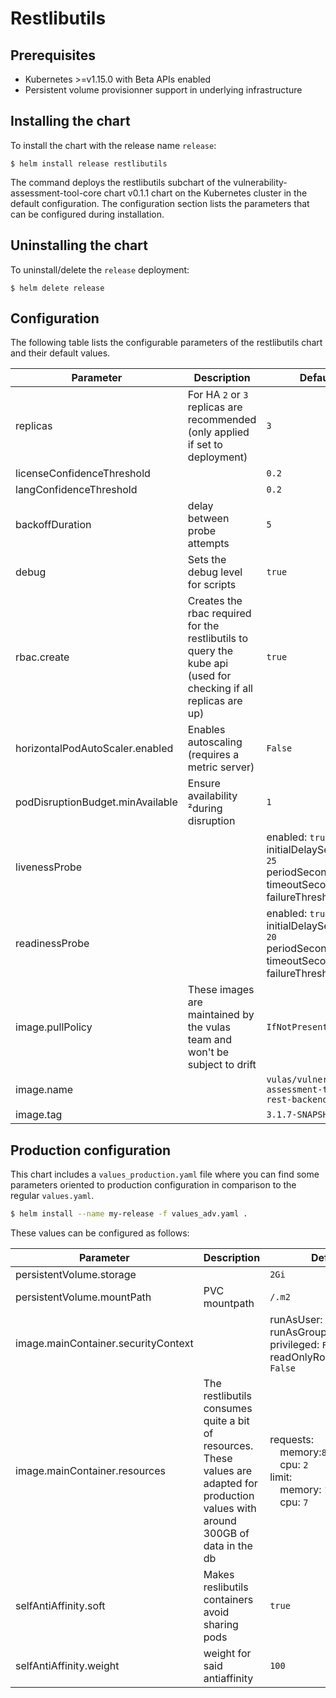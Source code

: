 # Restlibutils

## Prerequisites
-   Kubernetes >=v1.15.0 with Beta APIs enabled
-   Persistent volume provisionner support in underlying infrastructure

## Installing the chart
To install the chart with the release name `release`:
```console
$ helm install release restlibutils
```

The command deploys the restlibutils subchart of the vulnerability-assessment-tool-core chart v0.1.1 chart
on the Kubernetes cluster in the default configuration. The configuration section lists
the parameters that can be configured during installation.

## Uninstalling the chart
To uninstall/delete the `release` deployment:
```console
$ helm delete release
```

## Configuration
The following table lists the configurable parameters of the restlibutils chart and their default values.


| Parameter | Description | Default |
| --- | --- | --- |
| replicas | For HA `2` or `3` replicas are recommended (only applied if set to deployment) | `3` |
| licenseConfidenceThreshold |  | `0.2` |
| langConfidenceThreshold |  | `0.2` |
| backoffDuration | delay between probe attempts | `5` |
| debug | Sets the debug level for scripts | `true` |
| rbac.create | Creates the rbac required for the restlibutils to query the kube api (used for checking if all replicas are up) | `true` |
| horizontalPodAutoScaler.enabled | Enables autoscaling (requires a metric server) | `False` |
| podDisruptionBudget.minAvailable | Ensure availability ²during disruption | `1` |
| livenessProbe | | enabled: `true`<br>initialDelaySeconds: `25`<br>periodSeconds: `30`<br>timeoutSeconds: `5`<br>failureThreshold: `5` |
| readinessProbe | | enabled: `true`<br>initialDelaySeconds: `20`<br>periodSeconds: `30`<br>timeoutSeconds: `5`<br>failureThreshold: `5` |
| image.pullPolicy | These images are maintained by the vulas team and won't be subject to drift | `IfNotPresent` |
| image.name |  | `vulas/vulnerability-assessment-tool-rest-backend` |
| image.tag | | `3.1.7-SNAPSHOT` |

## Production configuration
This chart includes a `values_production.yaml` file where you can find some parameters oriented to production configuration in comparison to the regular `values.yaml`.
```sh
$ helm install --name my-release -f values_adv.yaml .
```
These values can be configured as follows:

| Parameter | Description | Default |
| --- | --- | --- |
| persistentVolume.storage |  | `2Gi` |
| persistentVolume.mountPath | PVC mountpath | `/.m2` |
| image.mainContainer.securityContext |  | runAsUser: `12000`<br>runAsGroup: `12000`<br>privileged: `False`<br>readOnlyRootFilesystem: `False` |
| image.mainContainer.resources | The restlibutils consumes quite a bit of resources. These values are adapted for production values with around 300GB of data in the db | requests:<br>&emsp;memory:`8Gi`<br>&emsp;cpu: `2`<br>limit:<br>&emsp;memory: `15Gi`<br>&emsp;cpu: `7` |
| selfAntiAffinity.soft | Makes reslibutils containers avoid sharing pods | `true` |
| selfAntiAffinity.weight | weight for said antiaffinity | `100` |
